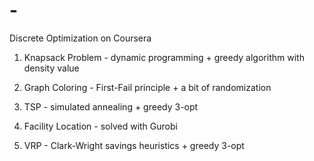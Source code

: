 # -
Discrete Optimization on Coursera

1. Knapsack Problem - dynamic programming + greedy algorithm with density value

2. Graph Coloring - First-Fail principle + a bit of randomization

3. TSP - simulated annealing + greedy 3-opt 

4. Facility Location - solved with Gurobi

5. VRP - Clark-Wright savings heuristics + greedy 3-opt
